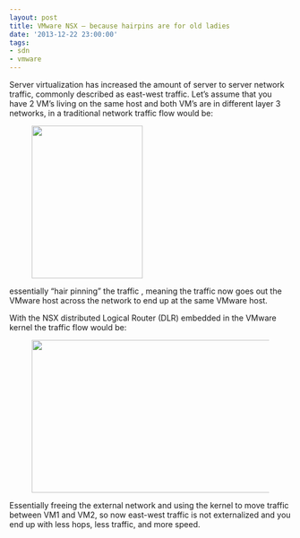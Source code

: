 ```yaml
---
layout: post
title: VMware NSX – because hairpins are for old ladies
date: '2013-12-22 23:00:00'
tags:
- sdn
- vmware
---
```


Server virtualization has increased the amount of server to server network traffic, commonly described as east-west traffic. Let’s assume that you have 2 VM’s living on the same host and both VM’s are in different layer 3 networks, in a traditional network traffic flow would be:

<figure class="kg-card kg-image-card"><img src=" __GHOST_URL__ /content/images/2021/08/hairpin1.png" class="kg-image" alt loading="lazy" width="198" height="273"></figure>

essentially “hair pinning” the traffic , meaning the traffic now goes out the VMware host across the network to end up at the same VMware host.

With the NSX distributed Logical Router (DLR) embedded in the VMware kernel the traffic flow would be:

<figure class="kg-card kg-image-card"><img src=" __GHOST_URL__ /content/images/2021/08/hairpin2.png" class="kg-image" alt loading="lazy" width="447" height="273"></figure>

Essentially freeing the external network and using the kernel to move traffic between VM1 and VM2, so now east-west traffic is not externalized and you end up with less hops, less traffic, and more speed.

